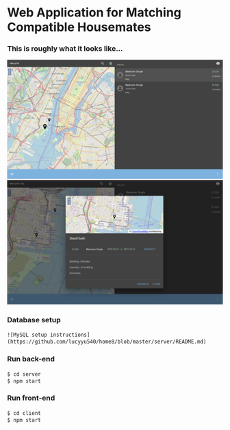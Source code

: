 # Web Application for Matching Compatible Housemates

### This is roughly what it looks like...
![Alt text](ex2.png?raw=true "ex2")
![Alt text](ex1.png?raw=true "ex1")

### Database setup
```
![MySQL setup instructions](https://github.com/lucyyu540/home8/blob/master/server/README.md)
```

### Run back-end
```
$ cd server
$ npm start
```

### Run front-end
```
$ cd client
$ npm start
```


